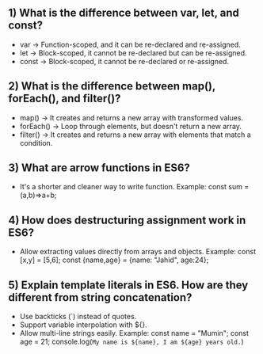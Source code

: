 ## 1) What is the difference between var, let, and const?
+ var -> Function-scoped, and it can be re-declared and re-assigned.
+ let -> Block-scoped, it cannot be re-declared but can be re-assigned.
+ const -> Block-scoped, it cannot be re-declared or re-assigned.

## 2) What is the difference between map(), forEach(), and filter()?
- map() -> It creates and returns a new array with transformed values.
- forEach() -> Loop through elements, but doesn't return a new array.
- filter() -> It creates and returns a new array with elements that match a condition.

## 3) What are arrow functions in ES6?
- It's a shorter and cleaner way to write function.
Example:
const sum = (a,b)=>a+b;

## 4) How does destructuring assignment work in ES6?
- Allow extracting values directly from arrays and objects.
Example:
const [x,y] = [5,6];
const {name,age} = {name: "Jahid", age:24};

## 5) Explain template literals in ES6. How are they different from string concatenation?
- Use backticks (`) instead of quotes.
- Support variable interpolation with ${}.
- Allow multi-line strings easily.
Example:
const name = "Mumin";
const age = 21;
console.log(`My name is ${name}, I am ${age} years old.`)
